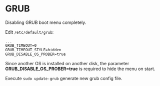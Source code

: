 # GRUB

Disabling GRUB boot menu completely.  

Edit `/etc/default/grub`:  

```
...
GRUB_TIMEOUT=0
GRUB_TIMEOUT_STYLE=hidden
GRUB_DISABLE_OS_PROBER=true
```

Since another OS is installed on another disk, the parameter **GRUB_DISABLE_OS_PROBER=true** is required to hide the menu on start.  

Execute `sudo update-grub` generate new grub config file.

